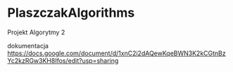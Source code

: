 # PlaszczakAlgorithms
Projekt Algorytmy 2 

dokumentacja
https://docs.google.com/document/d/1xnC2i2dAQewKqeBWN3K2kCGtnBzYc2kzRGw3KH8Ifos/edit?usp=sharing
